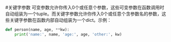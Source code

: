 #关键字参数
可变参数允许你传入0个或任意个参数，这些可变参数在函数调用时自动组装为一个tuple。而关键字参数允许你传入0个或任意个含参数名的参数，这些关键字参数在函数内部自动组装为一个dict。示例：

```py
def person(name, age, **kw):
    print('name:', name, 'age:', age, 'other:', kw)

```